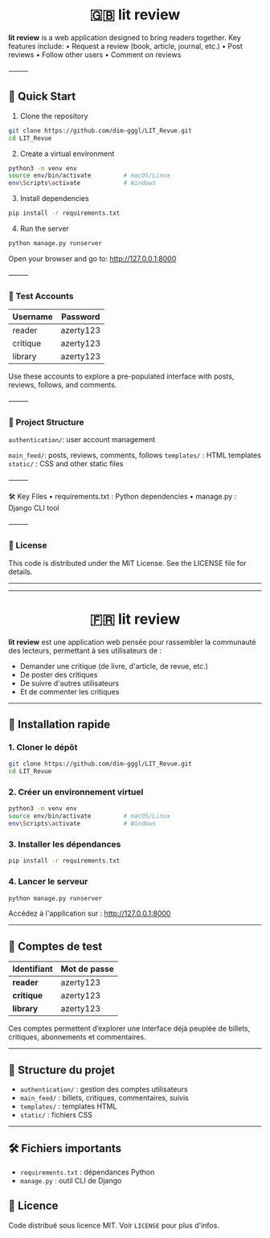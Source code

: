 # <div align="center">🇬🇧 lit review

**lit review** is a web application designed to bring readers together. Key features include:
	•	Request a review (book, article, journal, etc.)
	•	Post reviews
	•	Follow other users
	•	Comment on reviews

⸻

## 🚀 Quick Start
1.	Clone the repository
```bash
git clone https://github.com/dim-gggl/LIT_Revue.git
cd LIT_Revue
```


2.	Create a virtual environment

```bash
python3 -m venv env
source env/bin/activate         # macOS/Linux
env\Scripts\activate            # Windows
```

3.	Install dependencies

```bash
pip install -r requirements.txt
```

4.	Run the server

```bash
python manage.py runserver
```


Open your browser and go to: http://127.0.0.1:8000

⸻

### 👥 Test Accounts

| Username |	Password |
|---|---|
| reader	| azerty123 |
| critique |	azerty123 |
| library |	azerty123 |

Use these accounts to explore a pre-populated interface with posts, reviews, follows, and comments.

⸻

### 📁 Project Structure


`authentication/`:  user account management

`main_feed/`: posts, reviews, comments, follows
`templates/`       : HTML templates
`static/`          : CSS and other static files

⸻

🛠️ Key Files
	•	requirements.txt : Python dependencies
	•	manage.py        : Django CLI tool

⸻

### 📝 License

This code is distributed under the MIT License. See the LICENSE file for details.

---
---

# <div align="center">🇫🇷 lit review

**lit review** est une application web pensée pour rassembler la communauté des lecteurs, permettant à ses utilisateurs de :
- Demander une critique (de livre, d'article, de revue, etc.)
- De poster des critiques
- De suivre d'autres utilisateurs
- Et de commenter les critiques

---

## 🚀 Installation rapide

### 1. Cloner le dépôt
```bash
git clone https://github.com/dim-gggl/LIT_Revue.git
cd LIT_Revue
```

### 2. Créer un environnement virtuel
```bash
python3 -m venv env
source env/bin/activate         # macOS/Linux
env\Scripts\activate            # Windows
```

### 3. Installer les dépendances
```bash
pip install -r requirements.txt
```


### 4. Lancer le serveur
```bash
python manage.py runserver
```
Accédez à l'application sur : http://127.0.0.1:8000

---

## 👥 Comptes de test

| Identifiant         | Mot de passe |
|---------------------|---------------|
| **reader**    | azerty123     |
| **critique**    | azerty123     |
| **library** | azerty123  |

Ces comptes permettent d’explorer une interface déjà peuplée de billets, critiques, abonnements et commentaires.

---

## 📁 Structure du projet

- `authentication/` : gestion des comptes utilisateurs
- `main_feed/` : billets, critiques, commentaires, suivis
- `templates/` : templates HTML
- `static/` : fichiers CSS

---

## 🛠️ Fichiers importants

- `requirements.txt` : dépendances Python
- `manage.py` : outil CLI de Django

## 📝 Licence

Code distribué sous licence MIT. Voir `LICENSE` pour plus d'infos.
